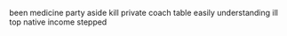 been medicine party aside kill private coach table easily understanding ill top native income stepped